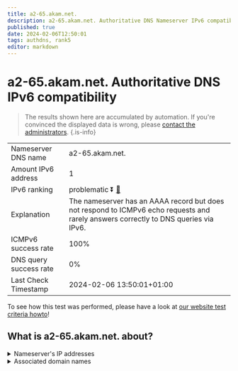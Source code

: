 ```yaml
---
title: a2-65.akam.net.
description: a2-65.akam.net. Authoritative DNS Nameserver IPv6 compatibility
published: true
date: 2024-02-06T12:50:01
tags: authdns, rank5
editor: markdown
---
```


# a2-65.akam.net. Authoritative DNS IPv6 compatibility

> The results shown here are accumulated by automation. If you're convinced the displayed data is wrong, please [contact the administrators](/howto/chat). 
{.is-info}




|   |   |
| - | - |
| Nameserver DNS name | a2-65.akam.net.
| Amount IPv6 address | 1
| IPv6 ranking | problematic :arrow_double_down: [🔗](/howto/ranking) |
| Explanation | The nameserver has an AAAA record but does not respond to ICMPv6 echo requests and rarely answers correctly to DNS queries via IPv6. |
| ICMPv6 success rate | 100%|
| DNS query success rate | 0% |
| Last Check Timestamp | 2024-02-06 13:50:01+01:00 |

To see how this test was performed, please have a look at [our website test criteria howto](/howto/testcriteria/authdns)!


## What is a2-65.akam.net. about?




<details>
<summary>Nameserver's IP addresses</summary>

2600:1480:7000::41

</details>



<details>
<summary>Associated domain names</summary>

www.ubs.com

</details>

